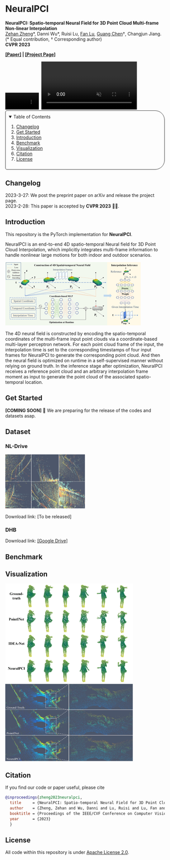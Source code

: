 # NeuralPCI
  
**NeuralPCI: Spatio-temporal Neural Field for 3D Point Cloud Multi-frame Non-linear Interpolation**   
[Zehan Zheng](https://dyfcalid.github.io/)\*, Danni Wu\*, Ruisi Lu, [Fan Lu](https://fanlu97.github.io/), [Guang Chen](https://ispc-group.github.io/)†, Changjun Jiang.   
(\* Equal contribution, † Corresponding author)  
**CVPR 2023**  

**[[Paper]](https://arxiv.org/abs/2303.15126) | [[Project Page]](https://dyfcalid.github.io/NeuralPCI)**  

<!-- <div>
<video autoplay loop muted playsinline width="21%" >
  <source src="img\demo_indoor_1.mp4" type="video/mp4">
</video>&nbsp;
<video autoplay loop muted playsinline width="60%" >
  <source src="img\demo_outdoor_1.mp4" type="video/mp4">
</video> -->

<video autoplay loop muted playsinline width="21%" >
  <source src="https://user-images.githubusercontent.com/51731102/228475246-e0f2d3c8-adad-41d5-a474-c05a2945cb20.mp4" type="video/mp4">
</video>&nbsp;
<video autoplay loop muted playsinline width="60%" >
  <source src="https://user-images.githubusercontent.com/51731102/228474998-37c81904-061b-4b35-b70e-465c94a93ed8.mp4" type="video/mp4">
</video>


<!-- TABLE OF CONTENTS -->
<details open="open" style='padding: 10px; border-radius:5px 30px 30px 5px; border-style: solid; border-width: 1px;'>
  <summary>Table of Contents</summary>
  <ol>
    <li>
      <a href="#changelog">Changelog</a>
    </li>
    <li>
      <a href="#get-started">Get Started</a>
    </li>
    <li>
      <a href="#introduction">Introduction</a>
    </li>
    <li>
      <a href="#benchmark">Benchmark</a>
    </li>
    <li>
      <a href="#visualization">Visualization</a>
    </li>
    <li>
      <a href="#citation">Citation</a>
    </li>
    <li>
      <a href="#license">License</a>
    </li>
  </ol>
</details>

## Changelog  
2023-3-27: We post the preprint paper on arXiv and release the project page.  
2023-2-28: This paper is accepted by **CVPR 2023** 🎉🎉.  

## Introduction

This repository is the PyTorch implementation for **NeuralPCI**.  
   
NeuralPCI is an end-to-end 4D spatio-temporal Neural field for 3D Point Cloud Interpolation, which implicitly integrates multi-frame information to handle nonlinear large motions for both indoor and outdoor scenarios.
  
<img src="img\overview.png" width=85%>
  
The 4D neural field is constructed by encoding the spatio-temporal coordinates of the multi-frame input point clouds via a coordinate-based multi-layer perceptron network. For each point cloud frame of the input, the interpolation time is set to the corresponding timestamps of four input frames for NeuralPCI to generate the corresponding point cloud. And then the neural field is optimized on runtime in a self-supervised manner without relying on ground truth. In the inference stage after optimization, NeuralPCI receives a reference point cloud and an arbitrary interpolation frame moment as input to generate the point cloud of the associated spatio-temporal location.



## Get Started
**[COMING SOON]** 🚧 We are preparing for the release of the codes and datasets asap.


## Dataset

### NL-Drive
<img src="img/NL_Drive.png" width=50%>  

Download link: [To be released]
  
### DHB
  Download link: [[Google Drive]](https://drive.google.com/drive/folders/1Oaras1mV6DOICMPkCggPZvnBAtc4SKgH?usp=sharing)

## Benchmark  
  

## Visualization
<img src="img/DHB_vis.png" width=80%>
  
<img src="img/NL_Drive_vis.png" width=80%>
  
## Citation

If you find our code or paper useful, please cite
```bibtex
@inproceedings{zheng2023neuralpci,
  title     = {NeuralPCI: Spatio-temporal Neural Field for 3D Point Cloud Multi-frame Non-linear Interpolation},
  author    = {Zheng, Zehan and Wu, Danni and Lu, Ruisi and Lu, Fan and Chen, Guang and Jiang, Changjun},
  booktitle = {Proceedings of the IEEE/CVF Conference on Computer Vision and Pattern Recognition (CVPR)},
  year      = {2023}
  }
```


## License
  All code within this repository is under [Apache License 2.0](https://www.apache.org/licenses/LICENSE-2.0).
